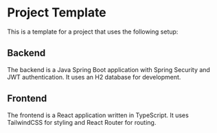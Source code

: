# Project Template

This is a template for a project that uses the following setup:

## Backend

The backend is a Java Spring Boot application with Spring Security and JWT authentication. It uses an H2 database for development.

## Frontend

The frontend is a React application written in TypeScript. It uses TailwindCSS for styling and React Router for routing.
